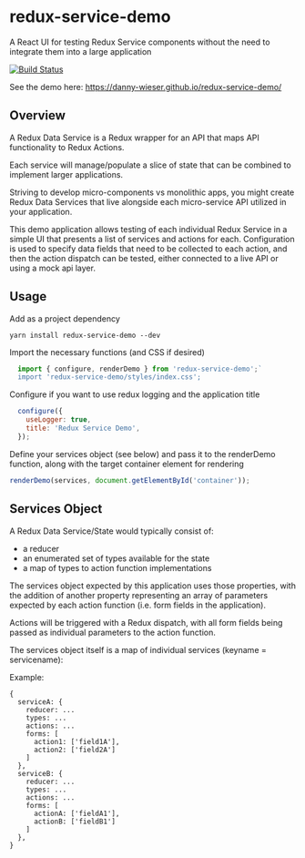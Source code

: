 # redux-service-demo
A React UI for testing Redux Service components without the need to integrate them into a large application

[![Build Status](https://travis-ci.org/danny-wieser/redux-service-demo.svg?branch=master)](https://travis-ci.org/danny-wieser/redux-service-demo)

See the demo here: https://danny-wieser.github.io/redux-service-demo/

## Overview

A Redux Data Service is a Redux wrapper for an API that maps API functionality to Redux Actions.

Each service will manage/populate a slice of state that can be combined to implement larger applications.

Striving to develop micro-components vs monolithic apps, you might create Redux Data Services that live alongside each micro-service API utilized in your application.

This demo application allows testing of each individual Redux Service in a simple UI that presents a list of services and actions for each. Configuration is used to specify data fields that need to be collected to each action, and then the action dispatch can be tested, either connected to a live API or using a mock api layer.

## Usage

Add as a project dependency

`yarn install redux-service-demo --dev`

Import the necessary functions (and CSS if desired)

```javascript
  import { configure, renderDemo } from 'redux-service-demo';`
  import 'redux-service-demo/styles/index.css';
```

Configure if you want to use redux logging and the application title

```javascript
  configure({
    useLogger: true,
    title: 'Redux Service Demo',
  });
```

Define your services object (see below) and pass it to the renderDemo function, along with the target container element for rendering

```javascript
renderDemo(services, document.getElementById('container'));
```
## Services Object

A Redux Data Service/State would typically consist of:
* a reducer
* an enumerated set of types available for the state
* a map of types to action function implementations

The services object expected by this application uses those properties, with the addition of another property representing an array of parameters expected by each action function (i.e. form fields in the application).

Actions will be triggered with a Redux dispatch, with all form fields being passed as individual parameters to the action function.

The services object itself is a map of individual services (keyname = servicename):

Example:

```
{
  serviceA: {
    reducer: ...
    types: ...
    actions: ...
    forms: [
      action1: ['field1A'],
      action2: ['field2A']
    ]
  },
  serviceB: {
    reducer: ...
    types: ...
    actions: ...
    forms: [
      actionA: ['fieldA1'],
      actionB: ['fieldB1']
    ]
  },  
}
```

